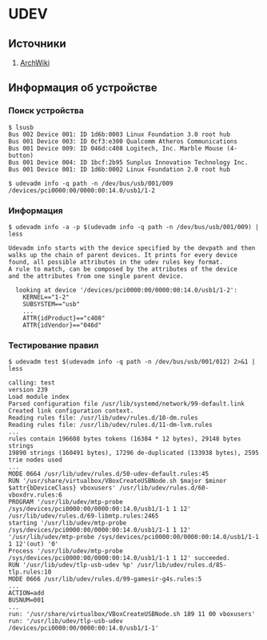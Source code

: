# UDEV

## Источники

1. [ArchWiki](https://wiki.archlinux.org/index.php/udev)

## Информация об устройстве

### Поиск устройства

    $ lsusb
    Bus 002 Device 001: ID 1d6b:0003 Linux Foundation 3.0 root hub
    Bus 001 Device 003: ID 0cf3:e300 Qualcomm Atheros Communications
    Bus 001 Device 009: ID 046d:c408 Logitech, Inc. Marble Mouse (4-button)
    Bus 001 Device 004: ID 1bcf:2b95 Sunplus Innovation Technology Inc.
    Bus 001 Device 001: ID 1d6b:0002 Linux Foundation 2.0 root hub

    $ udevadm info -q path -n /dev/bus/usb/001/009
    /devices/pci0000:00/0000:00:14.0/usb1/1-2

### Информация

    $ udevadm info -a -p $(udevadm info -q path -n /dev/bus/usb/001/009) | less

    Udevadm info starts with the device specified by the devpath and then
    walks up the chain of parent devices. It prints for every device
    found, all possible attributes in the udev rules key format.
    A rule to match, can be composed by the attributes of the device
    and the attributes from one single parent device.

      looking at device '/devices/pci0000:00/0000:00:14.0/usb1/1-2':
        KERNEL=="1-2"
        SUBSYSTEM=="usb"
        ...
        ATTR{idProduct}=="c408"
        ATTR{idVendor}=="046d"

### Тестирование правил

    $ udevadm test $(udevadm info -q path -n /dev/bus/usb/001/012) 2>&1 | less

    calling: test
    version 239
    Load module index
    Parsed configuration file /usr/lib/systemd/network/99-default.link
    Created link configuration context.
    Reading rules file: /usr/lib/udev/rules.d/10-dm.rules
    Reading rules file: /usr/lib/udev/rules.d/11-dm-lvm.rules
    ...
    rules contain 196608 bytes tokens (16384 * 12 bytes), 29148 bytes strings
    19890 strings (160491 bytes), 17296 de-duplicated (133938 bytes), 2595 trie nodes used
    ...
    MODE 0664 /usr/lib/udev/rules.d/50-udev-default.rules:45
    RUN '/usr/share/virtualbox/VBoxCreateUSBNode.sh $major $minor $attr{bDeviceClass} vboxusers' /usr/lib/udev/rules.d/60-vboxdrv.rules:6
    PROGRAM '/usr/lib/udev/mtp-probe /sys/devices/pci0000:00/0000:00:14.0/usb1/1-1 1 12' /usr/lib/udev/rules.d/69-libmtp.rules:2465
    starting '/usr/lib/udev/mtp-probe /sys/devices/pci0000:00/0000:00:14.0/usb1/1-1 1 12'
    '/usr/lib/udev/mtp-probe /sys/devices/pci0000:00/0000:00:14.0/usb1/1-1 1 12'(out) '0'
    Process '/usr/lib/udev/mtp-probe /sys/devices/pci0000:00/0000:00:14.0/usb1/1-1 1 12' succeeded.
    RUN '/usr/lib/udev/tlp-usb-udev %p' /usr/lib/udev/rules.d/85-tlp.rules:10
    MODE 0666 /usr/lib/udev/rules.d/99-gamesir-g4s.rules:5
    ...
    ACTION=add
    BUSNUM=001
    ...
    run: '/usr/share/virtualbox/VBoxCreateUSBNode.sh 189 11 00 vboxusers'
    run: '/usr/lib/udev/tlp-usb-udev /devices/pci0000:00/0000:00:14.0/usb1/1-1'

